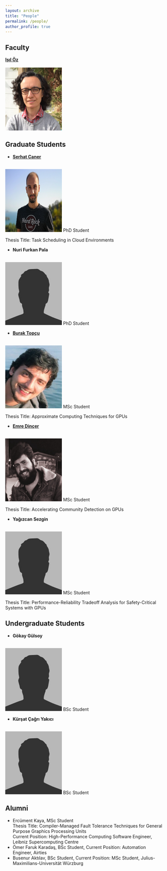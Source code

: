 ```yaml
---
layout: archive
title: "People"
permalink: /people/
author_profile: true
---
```


Faculty
---

**[Işıl Öz](https://www.linkedin.com/in/isiloz/)**<br/><br/>
<img src='/images/isil_oz.png' width="180" height="200">

Graduate Students
---

- **[Serhat Caner](https://www.linkedin.com/in/serhatcaner/)**<br/><br/>
<img src='/images/ra_serhat_caner.png' width="180" height="200">
 PhD Student<br/>
 
 Thesis Title: Task Scheduling in Cloud Environments
 
- **Nuri Furkan Pala**<br/><br/>
<img src='/images/bio-photo.jpg' width="180" height="200">
 PhD Student<br/>
 
- **[Burak Topçu](https://tr.linkedin.com/in/burak-topcu)**<br/><br/>
<img src='/images/burak_topcu.png' width="180" height="200">
 MSc Student<br/>
 
 Thesis Title: Approximate Computing Techniques for GPUs

- **[Emre Dinçer](https://www.linkedin.com/in/emredncr)**<br/><br/>
<img src='/images/emre_dincer.jpeg' width="180" height="200">
 MSc Student<br/>
 
 Thesis Title: Accelerating Community Detection on GPUs

- **Yağızcan Sezgin**<br/><br/>
<img src='/images/bio-photo.jpg' width="180" height="200">
 MSc Student<br/>
 
 Thesis Title: Performance-Reliability Tradeoff Analysis for Safety-Critical Systems with GPUs
 
Undergraduate Students
---

- **Gökay Gülsoy**<br/><br/>
<img src='/images/bio-photo.jpg' width="180" height="200">
 BSc Student<br/>

- **Kürşat Çağrı Yakıcı**<br/><br/>
<img src='/images/bio-photo.jpg' width="180" height="200">
 BSc Student<br/>
 
Alumni
---

- Ercüment Kaya, MSc Student <br/> Thesis Title: Compiler-Managed Fault Tolerance Techniques for General Purpose Graphics Processing Units <br/> Current Position: High-Performance Computing Software Engineer, Leibniz Supercomputing Centre
- Ömer Faruk Karadaş, BSc Student, Current Position: Automation Engineer, Airties
- Busenur Aktılav, BSc Student, Current Position: MSc Student, Julius-Maximilians-Universität Würzburg
